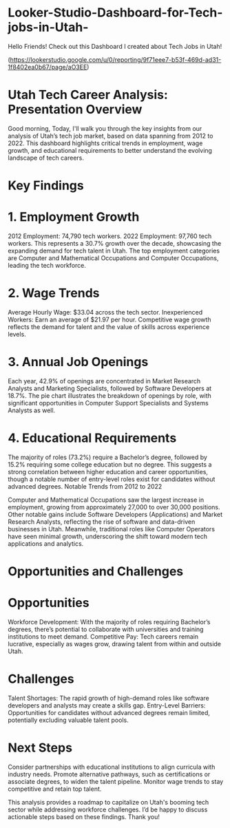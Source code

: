 # Looker-Studio-Dashboard-for-Tech-jobs-in-Utah-
Hello Friends! Check out this Dashboard I created about Tech Jobs in Utah! 

(https://lookerstudio.google.com/u/0/reporting/9f71eee7-b53f-469d-ad31-1f8402ea0b67/page/aO3EE)

# Utah Tech Career Analysis: Presentation Overview

Good morning,
Today, I'll walk you through the key insights from our analysis of Utah’s tech job market, based on data spanning from 2012 to 2022. This dashboard highlights critical trends in employment, wage growth, and educational requirements to better understand the evolving landscape of tech careers.

# Key Findings
# 1. Employment Growth
2012 Employment: 74,790 tech workers.
2022 Employment: 97,760 tech workers.
This represents a 30.7% growth over the decade, showcasing the expanding demand for tech talent in Utah.
The top employment categories are Computer and Mathematical Occupations and Computer Occupations, leading the tech workforce.

# 2. Wage Trends
Average Hourly Wage: $33.04 across the tech sector.
Inexperienced Workers: Earn an average of $21.97 per hour.
Competitive wage growth reflects the demand for talent and the value of skills across experience levels.

# 3. Annual Job Openings
Each year, 42.9% of openings are concentrated in Market Research Analysts and Marketing Specialists, followed by Software Developers at 18.7%.
The pie chart illustrates the breakdown of openings by role, with significant opportunities in Computer Support Specialists and Systems Analysts as well.

# 4. Educational Requirements
The majority of roles (73.2%) require a Bachelor’s degree, followed by 15.2% requiring some college education but no degree.
This suggests a strong correlation between higher education and career opportunities, though a notable number of entry-level roles exist for candidates without advanced degrees.
Notable Trends from 2012 to 2022

Computer and Mathematical Occupations saw the largest increase in employment, growing from approximately 27,000 to over 30,000 positions.
Other notable gains include Software Developers (Applications) and Market Research Analysts, reflecting the rise of software and data-driven businesses in Utah.
Meanwhile, traditional roles like Computer Operators have seen minimal growth, underscoring the shift toward modern tech applications and analytics.

# Opportunities and Challenges

# Opportunities
Workforce Development: With the majority of roles requiring Bachelor’s degrees, there’s potential to collaborate with universities and training institutions to meet demand.
Competitive Pay: Tech careers remain lucrative, especially as wages grow, drawing talent from within and outside Utah.

# Challenges
Talent Shortages: The rapid growth of high-demand roles like software developers and analysts may create a skills gap.
Entry-Level Barriers: Opportunities for candidates without advanced degrees remain limited, potentially excluding valuable talent pools.

# Next Steps
Consider partnerships with educational institutions to align curricula with industry needs.
Promote alternative pathways, such as certifications or associate degrees, to widen the talent pipeline.
Monitor wage trends to stay competitive and retain top talent.

This analysis provides a roadmap to capitalize on Utah's booming tech sector while addressing workforce challenges. I’d be happy to discuss actionable steps based on these findings. Thank you!
